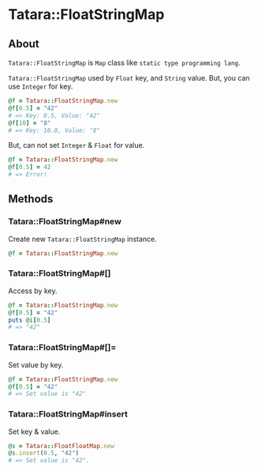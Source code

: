 # Tatara::FloatStringMap
## About

`Tatara::FloatStringMap` is `Map` class like `static type programming lang`.

`Tatara::FloatStringMap` used by `Float` key, and `String` value.
But, you can use `Integer` for key.

```ruby
@f = Tatara::FloatStringMap.new
@f[0.5] = "42"
# => Key: 0.5, Value: "42"
@f[10] = "8"
# => Key: 10.0, Value: "8"
```

But, can not set `Integer` & `Float` for value.

```ruby
@f = Tatara::FloatStringMap.new
@f[0.5] = 42
# => Error!
```

## Methods
### Tatara::FloatStringMap#new

Create new `Tatara::FloatStringMap` instance.
```ruby
@f = Tatara::FloatStringMap.new
```

### Tatara::FloatStringMap#\[\]

Access by key.

```ruby
@f = Tatara::FloatStringMap.new
@f[0.5] = "42"
puts @i[0.5]
# => "42"
```

### Tatara::FloatStringMap#\[\]=

Set value by key.

```ruby
@f = Tatara::FloatStringMap.new
@f[0.5] = "42"
# => Set value is "42"
```


### Tatara::FloatStringMap#insert

Set key & value.

```ruby
@s = Tatara::FloatFloatMap.new
@s.insert(0.5, "42")
# => Set value is "42".
```